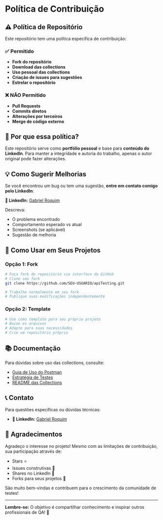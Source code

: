 # Política de Contribuição

## ⚠️ Política de Repositório

Este repositório tem uma política específica de contribuição:

### ✅ Permitido
- **Fork do repositório**
- **Download das collections**
- **Uso pessoal das collections**
- **Criação de issues para sugestões**
- **Estrelar o repositório**

### ❌ NÃO Permitido
- **Pull Requests**
- **Commits diretos**
- **Alterações por terceiros**
- **Merge de código externo**

## 🤔 Por que essa política?

Este repositório serve como **portfólio pessoal** e base para **conteúdo do LinkedIn**. Para manter a integridade e autoria do trabalho, apenas o autor original pode fazer alterações.

## 💡 Como Sugerir Melhorias

Se você encontrou um bug ou tem uma sugestão, **entre em contato comigo pelo LinkedIn**:

**📱 LinkedIn:** [Gabriel Roquim](https://www.linkedin.com/in/gabsqa/)

Descreva:
- O problema encontrado
- Comportamento esperado vs atual
- Screenshots (se aplicável)  
- Sugestão de melhoria

## 🔄 Como Usar em Seus Projetos

### Opção 1: Fork
```bash
# Faça fork do repositório via interface do GitHub
# Clone seu fork
git clone https://github.com/SEU-USUARIO/apiTesting.git

# Trabalhe normalmente em seu fork
# Publique suas modificações independentemente
```

### Opção 2: Template
```bash
# Use como template para seu próprio projeto
# Baixe os arquivos
# Adapte para suas necessidades
# Crie um repositório próprio
```

## 📚 Documentação

Para dúvidas sobre uso das collections, consulte:
- [Guia de Uso do Postman](documentation/postman-usage.md)
- [Estratégia de Testes](documentation/test-strategy.md)
- [README das Collections](collections/exploratory-tests/README.md)

## 📞 Contato

Para questões específicas ou dúvidas técnicas:
- **📱 LinkedIn:** [Gabriel Roquim](https://www.linkedin.com/in/gabsqa/)

## 🙏 Agradecimentos

Agradeço o interesse no projeto! Mesmo com as limitações de contribuição, sua participação através de:
- Stars ⭐
- Issues construtivas 📝
- Shares no LinkedIn 📢
- Forks para seus projetos 🍴

São muito bem-vindas e contribuem para o crescimento da comunidade de testes!

---

**Lembre-se:** O objetivo é compartilhar conhecimento e inspirar outros profissionais de QA! 🚀
